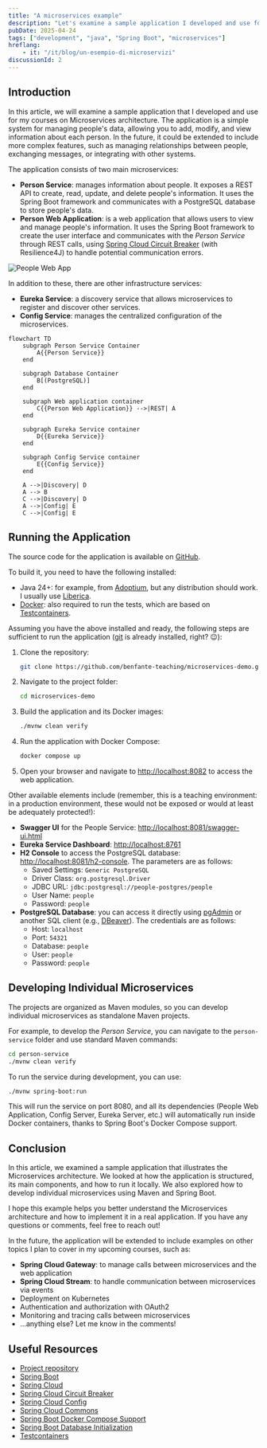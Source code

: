 ```yaml
---
title: "A microservices example"
description: "Let's examine a sample application I developed and use for my courses on Microservices architecture."
pubDate: 2025-04-24
tags: ["development", "java", "Spring Boot", "microservices"]
hreflang:
    - it: "/it/blog/un-esempio-di-microservizi"
discussionId: 2
---
```


## Introduction

In this article, we will examine a sample application that I developed and use for my courses on Microservices architecture. The application is a simple system for managing people's data, allowing you to add, modify, and view information about each person. In the future, it could be extended to include more complex features, such as managing relationships between people, exchanging messages, or integrating with other systems.

The application consists of two main microservices:

- **Person Service**: manages information about people. It exposes a REST API to create, read, update, and delete people's information. It uses the Spring Boot framework and communicates with a PostgreSQL database to store people's data.
- **Person Web Application**: is a web application that allows users to view and manage people's information. It uses the Spring Boot framework to create the user interface and communicates with the *Person Service* through REST calls, using [Spring Cloud Circuit Breaker](https://spring.io/projects/spring-cloud-circuitbreaker) (with Resilience4J) to handle potential communication errors.

<img src="/blog/img/PeopleWebApp.png" alt="People Web App" class="m-auto max-w-1/2" />

In addition to these, there are other infrastructure services:

- **Eureka Service**: a discovery service that allows microservices to register and discover other services.
- **Config Service**: manages the centralized configuration of the microservices.

<div class="max-w-3/4 m-auto">

```mermaid
flowchart TD
    subgraph Person Service Container
        A{{Person Service}}
    end

    subgraph Database Container
        B[(PostgreSQL)]
    end

    subgraph Web application container
        C{{Person Web Application}} -->|REST| A
    end

    subgraph Eureka Service container
        D{{Eureka Service}}
    end

    subgraph Config Service container
        E{{Config Service}}
    end

    A -->|Discovery| D
    A --> B
    C -->|Discovery| D
    A -->|Config| E
    C -->|Config| E
```

</div>

## Running the Application

The source code for the application is available on [GitHub](https://github.com/benfante-teaching/microservices-demo).

To build it, you need to have the following installed:

- Java 24+: for example, from [Adoptium](https://adoptium.net/temurin/releases/?version=24), but any distribution should work. I usually use [Liberica](https://bell-sw.com/pages/downloads/#jdk-24).
- [Docker](https://www.docker.com): also required to run the tests, which are based on [Testcontainers](https://testcontainers.com).

Assuming you have the above installed and ready, the following steps are sufficient to run the application ([git](https://git-scm.com) is already installed, right? 😉):

1. Clone the repository:

    ```bash
    git clone https://github.com/benfante-teaching/microservices-demo.git
    ```

2. Navigate to the project folder:

    ```bash
    cd microservices-demo
    ```

3. Build the application and its Docker images:

    ```bash
    ./mvnw clean verify
    ```

4. Run the application with Docker Compose:

    ```bash
    docker compose up
    ```

5. Open your browser and navigate to [http://localhost:8082](http://localhost:8082) to access the web application.

Other available elements include (remember, this is a teaching environment: in a production environment, these would not be exposed or would at least be adequately protected!):

- **Swagger UI** for the People Service: [http://localhost:8081/swagger-ui.html](http://localhost:8081/swagger-ui.html)
- **Eureka Service Dashboard**: [http://localhost:8761](http://localhost:8761)
- **H2 Console** to access the PostgreSQL database: [http://localhost:8081/h2-console](http://localhost:8081/h2-console). The parameters are as follows:
  - Saved Settings: `Generic PostgreSQL`
  - Driver Class: `org.postgresql.Driver`
  - JDBC URL: `jdbc:postgresql://people-postgres/people`
  - User Name: `people`
  - Password: `people`
- **PostgreSQL Database**: you can access it directly using [pgAdmin](https://www.pgadmin.org) or another SQL client (e.g., [DBeaver](https://dbeaver.io)). The credentials are as follows:
  - Host: `localhost`
  - Port: `54321`
  - Database: `people`
  - User: `people`
  - Password: `people`

## Developing Individual Microservices

The projects are organized as Maven modules, so you can develop individual microservices as standalone Maven projects.

For example, to develop the *Person Service*, you can navigate to the `person-service` folder and use standard Maven commands:

```bash
cd person-service
./mvnw clean verify
```

To run the service during development, you can use:

```bash
./mvnw spring-boot:run
```

This will run the service on port 8080, and all its dependencies (People Web Application, Config Server, Eureka Server, etc.) will automatically run inside Docker containers, thanks to Spring Boot's Docker Compose support.

## Conclusion

In this article, we examined a sample application that illustrates the Microservices architecture. We looked at how the application is structured, its main components, and how to run it locally. We also explored how to develop individual microservices using Maven and Spring Boot.

I hope this example helps you better understand the Microservices architecture and how to implement it in a real application. If you have any questions or comments, feel free to reach out!

In the future, the application will be extended to include examples on other topics I plan to cover in my upcoming courses, such as:

- **Spring Cloud Gateway**: to manage calls between microservices and the web application
- **Spring Cloud Stream**: to handle communication between microservices via events
- Deployment on Kubernetes
- Authentication and authorization with OAuth2
- Monitoring and tracing calls between microservices
- ...anything else? Let me know in the comments!

## Useful Resources

- [Project repository](https://github.com/benfante-teaching/microservices-demo)
- [Spring Boot](https://spring.io/projects/spring-boot)
- [Spring Cloud](https://spring.io/projects/spring-cloud)
- [Spring Cloud Circuit Breaker](https://spring.io/projects/spring-cloud-circuitbreaker)
- [Spring Cloud Config](https://spring.io/projects/spring-cloud-config)
- [Spring Cloud Commons](https://docs.spring.io/spring-cloud-commons/reference/)
- [Spring Boot Docker Compose Support](https://docs.spring.io/spring-boot/reference/features/dev-services.html#features.dev-services.docker-compose)
- [Spring Boot Database Initialization](https://docs.spring.io/spring-boot/how-to/data-initialization.html)
- [Testcontainers](https://testcontainers.com)
